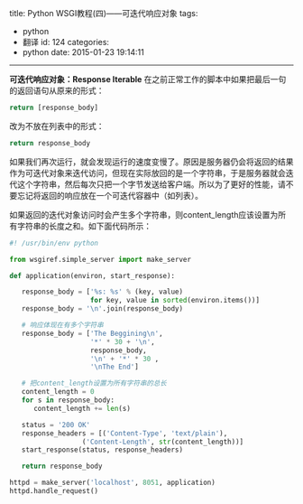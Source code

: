 title: Python WSGI教程(四)——可迭代响应对象
tags:
  - python
  - 翻译
id: 124
categories:
  - python
date: 2015-01-23 19:14:11
---

**可迭代响应对象：Response Iterable**
在之前正常工作的脚本中如果把最后一句的返回语句从原来的形式：
```python
return [response_body]
```
改为不放在列表中的形式：
```python
return response_body
```
如果我们再次运行，就会发现运行的速度变慢了。原因是服务器仍会将返回的结果作为可迭代对象来迭代访问，但现在实际放回的是一个字符串，于是服务器就会迭代这个字符串，然后每次只把一个字节发送给客户端。所以为了更好的性能，请不要忘记将返回的响应放在一个可迭代容器中（如列表）。
<!--more-->
如果返回的迭代对象访问时会产生多个字符串，则content_length应该设置为所有字符串的长度之和。如下面代码所示：

```python
#! /usr/bin/env python

from wsgiref.simple_server import make_server

def application(environ, start_response):

   response_body = ['%s: %s' % (key, value)
                    for key, value in sorted(environ.items())]
   response_body = '\n'.join(response_body)

   # 响应体现在有多个字符串
   response_body = ['The Beggining\n',
                    '*' * 30 + '\n',
                    response_body,
                    '\n' + '*' * 30 ,
                    '\nThe End']

   # 把content_length设置为所有字符串的总长
   content_length = 0
   for s in response_body:
      content_length += len(s)

   status = '200 OK'
   response_headers = [('Content-Type', 'text/plain'),
                  ('Content-Length', str(content_length))]
   start_response(status, response_headers)

   return response_body

httpd = make_server('localhost', 8051, application)
httpd.handle_request()
```
